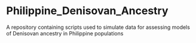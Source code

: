 # Philippine_Denisovan_Ancestry
A repository containing scripts used to simulate data for assessing models of Denisovan ancestry in Philippine populations
